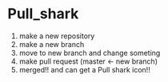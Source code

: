 # Pull_shark
1. make a new repository
2. make a new branch
3. move to new branch and change someting
4. make pull request (master <- new branch)
5. merged!! and can get a Pull shark icon!!
